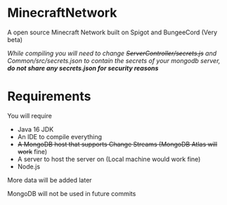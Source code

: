 # MinecraftNetwork

A open source Minecraft Network built on Spigot and BungeeCord (Very beta)

*While compiling you will need to change ~~ServerController/secrets.js~~ and Common/src/secrets.json to contain the secrets of your mongodb server, **do not share any secrets.json for security reasons***

# Requirements

You will require

 - Java 16 JDK
 - An IDE to compile everything
 - ~~A MongoDB host that supports Change Streams (MongoDB Atlas will work~~ fine)
 - A server to host the server on (Local machine would work fine)
 - Node.js

More data will be added later

MongoDB will not be used in future commits
